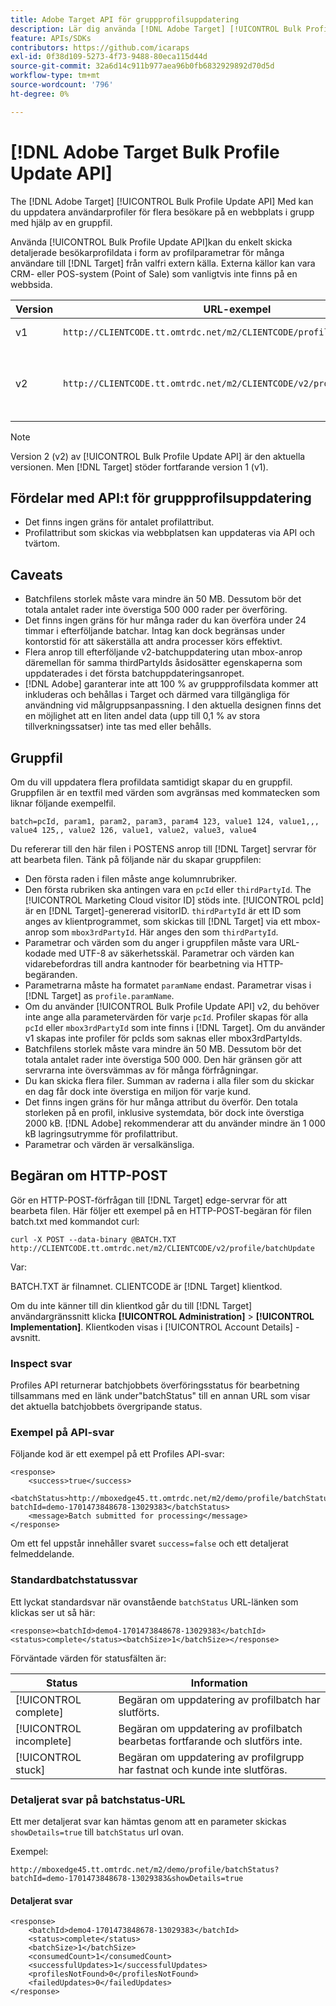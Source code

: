 ```yaml
---
title: Adobe Target API för gruppprofilsuppdatering
description: Lär dig använda [!DNL Adobe Target] [!UICONTROL Bulk Profile Update API] för att skicka profildata till flera besökare [!DNL Target] för målinriktning.
feature: APIs/SDKs
contributors: https://github.com/icaraps
exl-id: 0f38d109-5273-4f73-9488-80eca115d44d
source-git-commit: 32a6d14c911b977aea96b0fb6832929892d70d5d
workflow-type: tm+mt
source-wordcount: '796'
ht-degree: 0%

---
```


# [!DNL Adobe Target Bulk Profile Update API]

The [!DNL Adobe Target] [!UICONTROL Bulk Profile Update API] Med kan du uppdatera användarprofiler för flera besökare på en webbplats i grupp med hjälp av en gruppfil.

Använda [!UICONTROL Bulk Profile Update API]kan du enkelt skicka detaljerade besökarprofildata i form av profilparametrar för många användare till [!DNL Target] från valfri extern källa. Externa källor kan vara CRM- eller POS-system (Point of Sale) som vanligtvis inte finns på en webbsida.

| Version | URL-exempel | Funktioner |
| --- | --- | --- |
| v1 | `http://CLIENTCODE.tt.omtrdc.net/m2/CLIENTCODE/profile/batchUpdate` | Stöd endast för bulkprofiluppdatering. |
| v2 | `http://CLIENTCODE.tt.omtrdc.net/m2/CLIENTCODE/v2/profile/batchUpdate` | <ul><li>Skapa profil om den inte hittas.</li><li>Statusuppdatering per rad.</li></ul> |

>[!NOTE]
>
>Version 2 (v2) av [!UICONTROL Bulk Profile Update API] är den aktuella versionen. Men [!DNL Target] stöder fortfarande version 1 (v1).

## Fördelar med API:t för gruppprofilsuppdatering

* Det finns ingen gräns för antalet profilattribut.
* Profilattribut som skickas via webbplatsen kan uppdateras via API och tvärtom.

## Caveats

* Batchfilens storlek måste vara mindre än 50 MB. Dessutom bör det totala antalet rader inte överstiga 500 000 rader per överföring.
* Det finns ingen gräns för hur många rader du kan överföra under 24 timmar i efterföljande batchar. Intag kan dock begränsas under kontorstid för att säkerställa att andra processer körs effektivt.
* Flera anrop till efterföljande v2-batchuppdatering utan mbox-anrop däremellan för samma thirdPartyIds åsidosätter egenskaperna som uppdaterades i det första batchuppdateringsanropet.
* [!DNL Adobe] garanterar inte att 100 % av gruppprofilsdata kommer att inkluderas och behållas i Target och därmed vara tillgängliga för användning vid målgruppsanpassning. I den aktuella designen finns det en möjlighet att en liten andel data (upp till 0,1 % av stora tillverkningssatser) inte tas med eller behålls.

## Gruppfil

Om du vill uppdatera flera profildata samtidigt skapar du en gruppfil. Gruppfilen är en textfil med värden som avgränsas med kommatecken som liknar följande exempelfil.

``````
batch=pcId, param1, param2, param3, param4 123, value1 124, value1,,, value4 125,, value2 126, value1, value2, value3, value4
``````

Du refererar till den här filen i POSTENS anrop till [!DNL Target] servrar för att bearbeta filen. Tänk på följande när du skapar gruppfilen:

* Den första raden i filen måste ange kolumnrubriker.
* Den första rubriken ska antingen vara en `pcId` eller `thirdPartyId`. The [!UICONTROL Marketing Cloud visitor ID] stöds inte. [!UICONTROL pcId] är en [!DNL Target]-genererad visitorID. `thirdPartyId` är ett ID som anges av klientprogrammet, som skickas till [!DNL Target] via ett mbox-anrop som `mbox3rdPartyId`. Här anges den som `thirdPartyId`.
* Parametrar och värden som du anger i gruppfilen måste vara URL-kodade med UTF-8 av säkerhetsskäl. Parametrar och värden kan vidarebefordras till andra kantnoder för bearbetning via HTTP-begäranden.
* Parametrarna måste ha formatet `paramName` endast. Parametrar visas i [!DNL Target] as `profile.paramName`.
* Om du använder [!UICONTROL Bulk Profile Update API] v2, du behöver inte ange alla parametervärden för varje `pcId`. Profiler skapas för alla `pcId` eller `mbox3rdPartyId` som inte finns i [!DNL Target]. Om du använder v1 skapas inte profiler för pcIds som saknas eller mbox3rdPartyIds.
* Batchfilens storlek måste vara mindre än 50 MB. Dessutom bör det totala antalet rader inte överstiga 500 000. Den här gränsen gör att servrarna inte översvämmas av för många förfrågningar.
* Du kan skicka flera filer. Summan av raderna i alla filer som du skickar en dag får dock inte överstiga en miljon för varje kund.
* Det finns ingen gräns för hur många attribut du överför. Den totala storleken på en profil, inklusive systemdata, bör dock inte överstiga 2000 kB. [!DNL Adobe] rekommenderar att du använder mindre än 1 000 kB lagringsutrymme för profilattribut.
* Parametrar och värden är versalkänsliga.

## Begäran om HTTP-POST

Gör en HTTP-POST-förfrågan till [!DNL Target] edge-servrar för att bearbeta filen. Här följer ett exempel på en HTTP-POST-begäran för filen batch.txt med kommandot curl:

``````
curl -X POST --data-binary @BATCH.TXT http://CLIENTCODE.tt.omtrdc.net/m2/CLIENTCODE/v2/profile/batchUpdate
``````

Var:

BATCH.TXT är filnamnet. CLIENTCODE är [!DNL Target] klientkod.

Om du inte känner till din klientkod går du till [!DNL Target] användargränssnitt klicka **[!UICONTROL Administration]** > **[!UICONTROL Implementation]**. Klientkoden visas i [!UICONTROL Account Details] -avsnitt.

### Inspect svar

Profiles API returnerar batchjobbets överföringsstatus för bearbetning tillsammans med en länk under&quot;batchStatus&quot; till en annan URL som visar det aktuella batchjobbets övergripande status.

### Exempel på API-svar

Följande kod är ett exempel på ett Profiles API-svar:

```
<response>
    <success>true</success>
    <batchStatus>http://mboxedge45.tt.omtrdc.net/m2/demo/profile/batchStatus?batchId=demo-1701473848678-13029383</batchStatus>
    <message>Batch submitted for processing</message>
</response>
```

Om ett fel uppstår innehåller svaret `success=false` och ett detaljerat felmeddelande.

### Standardbatchstatussvar

Ett lyckat standardsvar när ovanstående `batchStatus` URL-länken som klickas ser ut så här:

```
<response><batchId>demo4-1701473848678-13029383</batchId><status>complete</status><batchSize>1</batchSize></response>
```

Förväntade värden för statusfälten är:

| Status | Information |
| --- | --- |
| [!UICONTROL complete] | Begäran om uppdatering av profilbatch har slutförts. |
| [!UICONTROL incomplete] | Begäran om uppdatering av profilbatch bearbetas fortfarande och slutförs inte. |
| [!UICONTROL stuck] | Begäran om uppdatering av profilgrupp har fastnat och kunde inte slutföras. |

### Detaljerat svar på batchstatus-URL

Ett mer detaljerat svar kan hämtas genom att en parameter skickas `showDetails=true` till `batchStatus` url ovan.

Exempel:

```
http://mboxedge45.tt.omtrdc.net/m2/demo/profile/batchStatus?batchId=demo-1701473848678-13029383&showDetails=true
```

#### Detaljerat svar

```
<response>
    <batchId>demo4-1701473848678-13029383</batchId>
    <status>complete</status>
    <batchSize>1</batchSize>
    <consumedCount>1</consumedCount>
    <successfulUpdates>1</successfulUpdates>
    <profilesNotFound>0</profilesNotFound>
    <failedUpdates>0</failedUpdates>
</response>
```
